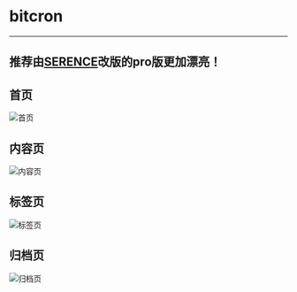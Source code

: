 # bitcron
***
## 推荐由[SERENCE](https://github.com/qyxtim/bitcron-pro)改版的pro版更加漂亮！


## 首页
![首页](https://github.com/alterfang/gridea-theme-bitcron/blob/master/209ce08248bd871727a9791a796ea206.md.png?raw=true)
## 内容页
![内容页](https://github.com/alterfang/gridea-theme-bitcron/blob/master/617ef719bbb2606a21bb9b04fd3a23c8.md.png?raw=true)
## 标签页
![标签页](https://github.com/alterfang/gridea-theme-bitcron/blob/master/5009800d3a29658f7186c571cb3194ed.md.png?raw=true)
## 归档页
![归档页](https://github.com/alterfang/gridea-theme-bitcron/blob/master/6af453110b5397d850690dc3432d7376.md.png?raw=true)

